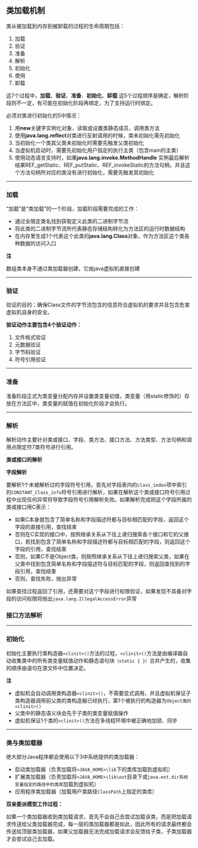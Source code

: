 ## 类加载机制

类从被加载到内存到被卸载的过程的生命周期包括：

1. 加载
2. 验证
3. 准备
4. 解析
5. 初始化
6. 使用
7. 卸载

这7个过程中，**加载**、**验证**、**准备**、**初始化**、**卸载** 这5个过程顺序是确定，解析阶段则不一定，有可能在初始化阶段再绑定，为了支持运行时绑定。



必须对类进行初始化的5中情况：

1. 用**new**关键字实例化对象，读取或设置类静态成员，调用类方法
2. 使用**java.lang.reflect**对类进行反射调用的时候，类未初始化需先初始化
3. 当初始化一个类其父类未初始化时需要先触发父类初始化
4. 当虚拟机启动时，需要先初始化用户指定的执行主类（包含main的主类）
5. 使用动态语言支持时，如果**java.lang.invoke.MethodHandle** 实例最后解析结果REF_getStatic、REF_putStatic、REF_invokeStatic的方法句柄，并且这个方法句柄所对应的类没有进行初始化，需要先触发其初始化

-----

### 加载

“加载”是“类加载”的一个阶段，加载阶段需要完成的工作：

+ 通过全限定类名找到获取定义此类的二进制字节流
+ 将此类的二进制字节流所代表静态存储结构转化为方法区的运行时数据结构
+ 在内存里生成1个代表这个此类的**java.lang.Class**对象，作为方法区这个类各种数据的访问入口

**注**

数组类本身不通过类加载器创建，它由java虚拟机直接创建

---

### 验证

验证的目的：确保Class文件的字节流包含的信息符合虚拟机的要求并且包含危害虚拟机自身的安全。

**验证动作主要包含4个验证动作：**

1. 文件格式验证
2. 元数据验证
3. 字节码验证
4. 符号引用验证



----

### 准备

准备阶段正式为类变量分配内存并设置类变量初值，类变量（用static修饰的）存放在方法区中，类变量的赋值在初始化阶段才会执行。



---

### 解析

解析动作主要针对类或接口、字段、类方法、接口方法、方法类型、方法句柄和调用点限定符7类符号进行引用。

**类或接口的解析**



**字段解析**

要解析1个未被解析过的字段符号引用，首先对字段表内的`class_index`项中索引的`CONSTANT_Class_info`符号引用进行解析，如果在解析这个类或接口符号引用过程中出现任何异常将导致字段符号引用解析失败。如果解析完成把这个字段所属的类或接口用C表示：

+ 如果C本身就包含了简单名称和字段描述符都与目标相匹配的字段，返回这个字段的直接引用，查找结束
+ 否则在C实现的接口中，按照继承关系从下往上递归搜索各个接口和它的父接口，若找到包含了简单名称和字段描述符都与目标相匹配的字段，则返回这个字段的引用，查找结束
+ 否则，如果C不是Object类，则按照继承关系从下往上递归搜索父类，如果在父类中找到包含简单名称和字段描述符与目标匹配的字段，则返回查找到的字段引用，查找结束
+ 否则，查找失败，抛出异常

如果查找过程返回了引用，还需要对这个字段进行权限验证，如果发现不具备对字段的访问权限将抛出`java.lang.IllegalAccessError`异常



### 接口方法解析



----

### 初始化

初始化主要执行类构造器`<clinit>()`方法的过程，`<clinit>()`方法是由编译器自动收集类中的所有类变量赋值动作和静态语句块`（static { }）`合并产生的，收集的顺序由语句在源文件中位置决定。

**注**

+ 虚拟机会自动调用类构造器`<clinit>()`，不需要显式调用，并且虚拟机保证子类构造器调用前父类的类构造器已经执行，第1个被执行的构造器为`Object类的<clinit>()`
+ 父类中的静态语义块会先于子类的类变量赋值操作
+ 虚拟机保证1个类的`<clinit>()`方法在多线程环境中被正确地加锁、同步



----

### 类与类加载器

绝大部分Java程序都会使用以下3中系统提供的类加载器：

+ 启动类加载器（负责加载将`<JAVA_HOME>\lib`下的类库加载到虚拟机）
+ 扩展类加载器（负责加载将`<JAVA_HOME>\lib\ext`目录下或`java.ext.dir系统变量指定的路径中的类库`加载到虚拟机）
+ 应用程序类加载器（加载用户类路径`ClassPath`上指定的类库）

**双亲委派模型工作过程：**

如果一个类加载器收到类加载请求，首先不会自己去尝试加载该类，而是把加载请求传送给父类加载器完成，每一层的类加载器都是如此，因此所有的请求最终都会传送给顶层类加载器，如果父加载器无法完成加载请求会反馈给子类，子类加载器才会尝试自己去加载。

